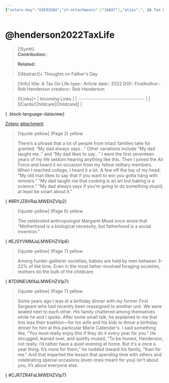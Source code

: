 ```yaml
---
{"zotero-key":"G5E92UQ4","zt-attachments":["16687"],"alias":", @A Tax On Life","keywords":[],"FirstAuthor":"[[ Rob Henderson]]","tags":["source/article"],"dg-publish":true,"permalink":"/sources/articles/henderson2022-tax-life/","dgPassFrontmatter":true}
---
```


# @henderson2022TaxLife

>[!Synth]  
>**Contribution**::  
>  
>**Related**:: 
>  

> [!Abstract]+
> Thoughts on Father's Day

> [!Info]
> title: A Tax On Life
> type:: Article 
> date:: 2022
> DOI:: 
> FirstAuthor:: Rob Henderson
> creators:: Rob Henderson

> [!Links]+
>  | Incoming Links                    |
> | --------------------------------- |
> | [[Cards/Childcare\|Childcare]] |
> 
{ .block-language-dataview}


[Zotero](zotero://select/library/items/G5E92UQ4) [attachment](<file:///Users/nathanmaxwell/Zotero/storage/LMWEHZVI/Henderson%20-%202022%20-%20A%20Tax%20On%20Life.pdf>)

> [!quote-yellow] (Page 2) yellow
> 
> There’s a phrase that a lot of people from intact families take for  granted:  “My dad always says...” Other variations include “My dad taught me..”  and “My dad likes to say...”  I went the first seventeen years of my life seldom hearing anything like  this. Then I joined the Air Force and heard it on occasion from my  fellow military members. When I reached college, I heard it a lot.  A few off the top of my head:  “My old man likes to say that if you want to win you gotta hang with  winners.”  “My dad taught me that cooking is an art but baking is a science.”  “My dad always says if you’re going to do something stupid, at least be  smart about it.”
>
{ #8RYJZ8VRaLMWEHZVIp2}


> [!quote-yellow] (Page 6) yellow
> 
> The celebrated anthropologist Margaret Mead once wrote that  “Motherhood is a biological necessity, but fatherhood is a social  invention.”
>
{ #EJSYVMMJaLMWEHZVIp6}


> [!quote-yellow] (Page 7) yellow
> 
> Among hunter-gatherer societies, babies are held by men between 3  22% of the time. Even in the most father-involved foraging societies,  mothers do the bulk of the childcare.
>
{ #7D9NEUMXaLMWEHZVIp7}


> [!quote-yellow] (Page 7) yellow
> 
> Some years ago I was at a birthday dinner with my former First  Sergeant who had recently been reassigned to another unit. We were seated next to each other. His family chattered among themselves  while he and I spoke. After some small talk, he explained to me that  this was their tradition—for his wife and his kids to throw a birthday  dinner for him at this particular Marie Callender's. I said something like,  “You must really enjoy this if they do it every year for you.” He  shrugged, leaned over, and quietly mused, “To be honest, Henderson,  not really. I’d rather have a quiet evening at home. But it's a once a year  thing. It’s more for them,” he nodded toward his family, “than for me.”  And that imparted the lesson that spending time with others and  celebrating special occasions (even ones meant for you) isn’t about  you, it’s about everyone else.
>
{ #CJR7ZR4FaLMWEHZVIp7}

